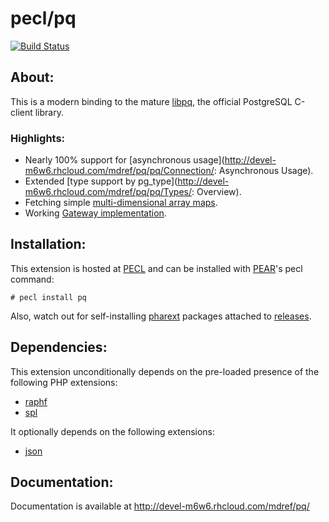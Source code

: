 # pecl/pq

[![Build Status](https://travis-ci.org/m6w6/ext-pq.svg?branch=master)](https://travis-ci.org/m6w6/ext-pq)

## About:

This is a modern binding to the mature [libpq](http://www.postgresql.org/docs/current/static/libpq.html), the official PostgreSQL C-client library.

### Highlights:

* Nearly 100% support for [asynchronous usage](http://devel-m6w6.rhcloud.com/mdref/pq/pq/Connection/: Asynchronous Usage).
* Extended [type support by pg_type](http://devel-m6w6.rhcloud.com/mdref/pq/pq/Types/: Overview).
* Fetching simple [multi-dimensional array maps](http://devel-m6w6.rhcloud.com/mdref/pq/pq/Result/map).
* Working [Gateway implementation](https://github.com/m6w6/pq-gateway).

## Installation:

This extension is hosted at [PECL](http://pecl.php.net) and can be installed with [PEAR](http://pear.php.net)'s pecl command:

	# pecl install pq

Also, watch out for self-installing [pharext](https://github.com/m6w6/pharext) packages attached to [releases](https://github.com/m6w6/ext-pq/releases).

## Dependencies:

This extension unconditionally depends on the pre-loaded presence of the following PHP extensions:

- [raphf](http://pecl.php.net/package/raphf)
- [spl](http://php.net/spl)

It optionally depends on the following extensions:

* [json](http://php.net/json)


## Documentation:

Documentation is available at http://devel-m6w6.rhcloud.com/mdref/pq/
